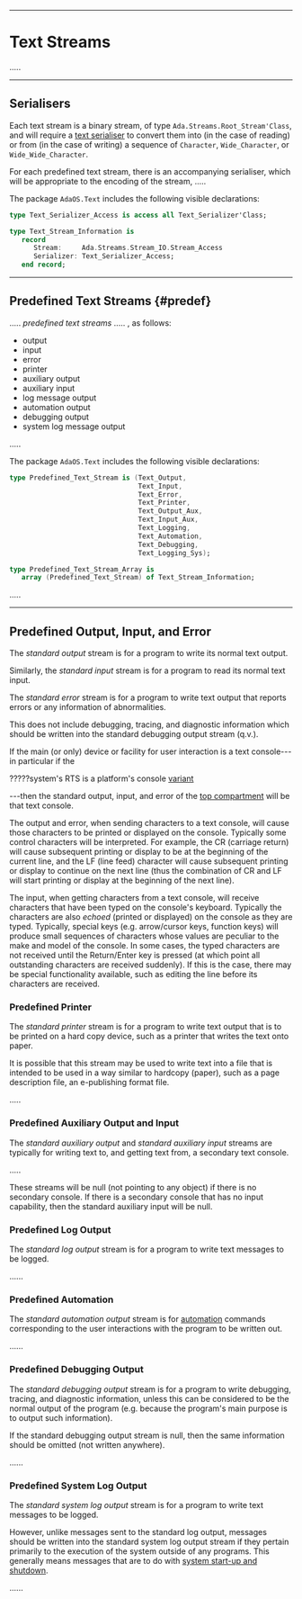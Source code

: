 -----------------------------------------------------------------------------------------------
# Text Streams

.....







-----------------------------------------------------------------------------------------------
## Serialisers

Each text stream is a binary stream, of type `Ada.Streams.Root_Stream'Class`, and will require
a [text serialiser](../services/text.md#ser) to convert them into (in the case of reading) or
from (in the case of writing) a sequence of `Character`, `Wide_Character`, or
`Wide_Wide_Character`. 

For each predefined text stream, there is an accompanying serialiser, which will be appropriate
to the encoding of the stream, .....

The package `AdaOS.Text` includes the following visible declarations: 

```ada
type Text_Serializer_Access is access all Text_Serializer'Class;

type Text_Stream_Information is
   record
      Stream:     Ada.Streams.Stream_IO.Stream_Access
      Serializer: Text_Serializer_Access;
   end record;
```









-----------------------------------------------------------------------------------------------
## Predefined Text Streams {#predef}

..... _predefined text streams_ .....
, as
follows:

 * output
 * input
 * error
 * printer
 * auxiliary output
 * auxiliary input
 * log message output
 * automation output
 * debugging output
 * system log message output

.....


The package `AdaOS.Text` includes the following visible declarations: 

```ada
type Predefined_Text_Stream is (Text_Output, 
                                Text_Input,
                                Text_Error,
                                Text_Printer,
                                Text_Output_Aux,
                                Text_Input_Aux,
                                Text_Logging,
                                Text_Automation,
                                Text_Debugging,
                                Text_Logging_Sys);

type Predefined_Text_Stream_Array is 
   array (Predefined_Text_Stream) of Text_Stream_Information;
```

.....


-----------------------------------------------------------------------------------------------
## Predefined Output, Input, and Error

The _standard output_ stream is for a program to write its normal text output. 

Similarly, the _standard input_ stream is for a program to read its normal text input. 

The _standard error_ stream is for a program to write text output that reports errors or any
information of abnormalities. 

This does not include debugging, tracing, and diagnostic information which should be written
into the standard debugging output stream (q.v.). 

If the main (or only) device or facility for user interaction is a text console---in 
particular if the 

?????system's RTS is a platform's console 
[variant](../pxcr/targets.md#variant)

---then the standard output, input, and error of the [top 
compartment](../rts/compart.md#top) will be that text console. 

The output and error, when sending characters to a text console, will cause those characters to 
be printed or displayed on the console. Typically some control characters will be interpreted. 
For example, the CR (carriage return) will cause subsequent printing or display to be at the 
beginning of the current line, and the LF (line feed) character will cause subsequent printing 
or display to continue on the next line (thus the combination of CR and LF will start 
printing or display at the beginning of the next line). 

The input, when getting characters from a text console, will receive characters that have been 
typed on the console's keyboard. Typically the characters are also _echoed_ (printed or 
displayed) on the console as they are typed. Typically, special keys (e.g. arrow/cursor keys, 
function keys) will produce small sequences of characters whose values are peculiar to the 
make and model of the console. In some cases, the typed characters are not received until the 
Return/Enter key is pressed (at which point all outstanding characters are received suddenly). 
If this is the case, there may be special functionality available, such as editing the line 
before its characters are received. 


### Predefined Printer

The _standard printer_ stream is for a program to write text output that is to be printed on a 
hard copy device, such as a printer that writes the text onto paper. 

It is possible that this stream may be used to write text into a file that is intended to be
used in a way similar to hardcopy (paper), such as a page description file, an e-publishing
format file. 

.....


### Predefined Auxiliary Output and Input

The _standard auxiliary output_ and _standard auxiliary input_ streams are typically for 
writing text to, and getting text from, a secondary text console. 

.....

These streams will be null (not pointing to any object) if there is no secondary console. If 
there is a secondary console that has no input capability, then the standard auxiliary input 
will be null. 


### Predefined Log Output

The _standard log output_ stream is for a program to write text messages to be logged. 

......


### Predefined Automation

The _standard automation output_ stream is for [automation](automation.md) commands
corresponding to the user interactions with the program to be written out. 

......




### Predefined Debugging Output

The _standard debugging output_ stream is for a program to write debugging, tracing, and
diagnostic information, unless this can be considered to be the normal output of the program
(e.g. because the program's main purpose is to output such information). 

If the standard debugging output stream is null, then the same information should be omitted
(not written anywhere). 

......




### Predefined System Log Output

The _standard system log output_ stream is for a program to write text messages to be logged. 

However, unlike messages sent to the standard log output, messages should be written into the
standard system log output stream if they pertain primarily to the execution of the system
outside of any programs. This generally means messages that are to do with [system start-up and shutdown](startshut.md). 



......









